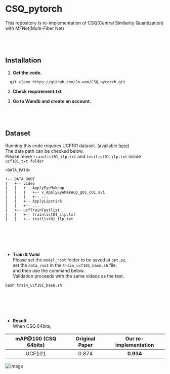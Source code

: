 # CSQ_pytorch

This repository is re-implementation of CSQ(Central Similarity Quantization) with MFNet(Multi-Fiber Net)
<br/><br/><br/><br/>
## Installation

1. **Get the code.** 
```
  git clone https://github.com/Jo-won/CSQ_pytorch.git
```
2. **Check requirement.txt**

3. **Go to Wandb and create an account.**
<br/><br/><br/><br/>

## Dataset  
  
Running this code requires UCF101 dataset. (available [here](https://www.crcv.ucf.edu/data/UCF101.php))  
The data path can be checked below.  
Please move ```trainlist01_ilp.txt``` and ```testlist01_ilp.txt``` inside ```ucf101_txt folder```

``` 
<DATA_PATH>

+-- DATA_ROOT
|   +-- video
|   |   +-- ApplyEyeMakeup
|   |   |   +-- v_ApplyEyeMakeup_g01_c01.avi
|   |   |   +-- ...
|   |   +-- ApplyLipstick
|   |   +-- ...
|   +-- ucfTrainTestlist
|   |   +-- trainlist01_ilp.txt
|   |   +-- testlist01_ilp.txt

```
<br/><br/><br/><br/>


- **Train & Vaild**  
Please set the ```model_root``` folder to be saved at ```opt.py```,  
set the ```data_root``` in the ```train_ucf101_base.sh``` file,  
and then use the command below.  
Validation proceeds with the same videos as the test.
```
bash train_ucf101_base.sh
```
<br/><br/><br/><br/>
- **Result**   
When CSQ 64bits,

| mAP@100 (CSQ 64bits) | Original Paper | Our re-implementation |
|:--------------------:|:--------------:|:---------------------:|
|        UCF101        |      0.874     |       **0.934**       |

![image](https://user-images.githubusercontent.com/46413594/115952832-47aeab80-a523-11eb-997f-03927a4aec7b.png)
